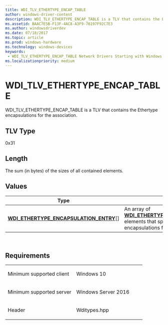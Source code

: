 ```yaml
---
title: WDI_TLV_ETHERTYPE_ENCAP_TABLE
author: windows-driver-content
description: WDI_TLV_ETHERTYPE_ENCAP_TABLE is a TLV that contains the Ethertype encapsulations for the association.
ms.assetid: BAAC7E5B-F13F-4AC8-A3F9-76197F92C7E3
ms.author: windowsdriverdev 
ms.date: 07/18/2017 
ms.topic: article 
ms.prod: windows-hardware 
ms.technology: windows-devices 
keywords:
 - WDI_TLV_ETHERTYPE_ENCAP_TABLE Network Drivers Starting with Windows Vista
ms.localizationpriority: medium
---
```


# WDI\_TLV\_ETHERTYPE\_ENCAP\_TABLE


WDI\_TLV\_ETHERTYPE\_ENCAP\_TABLE is a TLV that contains the Ethertype encapsulations for the association.

## TLV Type


0x31

## Length


The sum (in bytes) of the sizes of all contained elements.

## Values


| Type                                                                                       | Description                                                                                                                                                                  |
|--------------------------------------------------------------------------------------------|------------------------------------------------------------------------------------------------------------------------------------------------------------------------------|
| [**WDI\_ETHERTYPE\_ENCAPSULATION\_ENTRY**](https://msdn.microsoft.com/library/windows/hardware/dn897818)\[\] | An array of [**WDI\_ETHERTYPE\_ENCAPSULATION\_ENTRY**](https://msdn.microsoft.com/library/windows/hardware/dn897818) elements that specifies the Ethertype encapsulations for the association. |

 

Requirements
------------

<table>
<colgroup>
<col width="50%" />
<col width="50%" />
</colgroup>
<tbody>
<tr class="odd">
<td><p>Minimum supported client</p></td>
<td><p>Windows 10</p></td>
</tr>
<tr class="even">
<td><p>Minimum supported server</p></td>
<td><p>Windows Server 2016</p></td>
</tr>
<tr class="odd">
<td><p>Header</p></td>
<td>Wditypes.hpp</td>
</tr>
</tbody>
</table>

 

 




